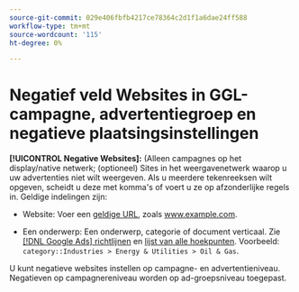 ```yaml
---
source-git-commit: 029e406fbfb4217ce78364c2d1f1a6dae24ff588
workflow-type: tm+mt
source-wordcount: '115'
ht-degree: 0%

---
```

# Negatief veld Websites in GGL-campagne, advertentiegroep en negatieve plaatsingsinstellingen

**[!UICONTROL Negative Websites]:** (Alleen campagnes op het display/native netwerk; (optioneel) Sites in het weergavenetwerk waarop u uw advertenties niet wilt weergeven. Als u meerdere tekenreeksen wilt opgeven, scheidt u deze met komma&#39;s of voert u ze op afzonderlijke regels in. Geldige indelingen zijn:

* Website: Voer een [geldige URL](https://support.google.com/google-ads/answer/2454012), zoals www.example.com.

* Een onderwerp: Een onderwerp, categorie of document verticaal. Zie [[!DNL Google Ads] richtlijnen](https://support.google.com/google-ads/editor/answer/30517) en [lijst van alle hoekpunten](https://developers.google.com/adwords/api/docs/appendix/verticals). Voorbeeld: `category::Industries > Energy & Utilities > Oil & Gas`.

U kunt negatieve websites instellen op campagne- en advertentieniveau. Negatieven op campagnereniveau worden op ad-groepsniveau toegepast.
